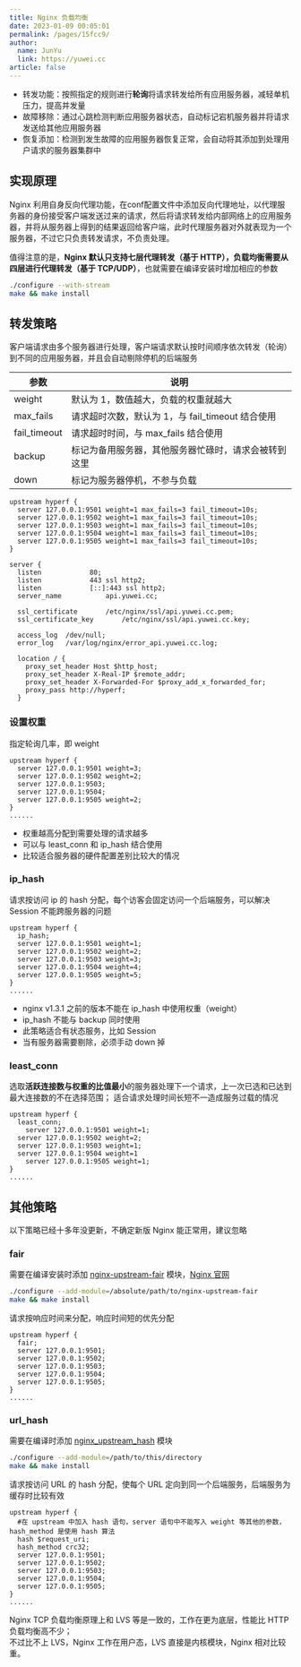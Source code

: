 ```yaml
---
title: Nginx 负载均衡
date: 2023-01-09 00:05:01
permalink: /pages/15fcc9/
author: 
  name: JunYu
  link: https://yuwei.cc
article: false
---
```

- 转发功能：按照指定的规则进行**轮询**将请求转发给所有应用服务器，减轻单机压力，提高并发量
- 故障移除：通过心跳检测判断应用服务器状态，自动标记宕机服务器并将请求发送给其他应用服务器
- 恢复添加：检测到发生故障的应用服务器恢复正常，会自动将其添加到处理用户请求的服务器集群中
## 实现原理
Nginx 利用自身反向代理功能，在conf配置文件中添加反向代理地址，以代理服务器的身份接受客户端发送过来的请求，然后将请求转发给内部网络上的应用服务器，并将从服务器上得到的结果返回给客户端，此时代理服务器对外就表现为一个服务器，不过它只负责转发请求，不负责处理。

值得注意的是，**Nginx 默认只支持七层代理转发（基于 HTTP），负载均衡需要从四层进行代理转发（基于 TCP/UDP）**，也就需要在编译安装时增加相应的参数
```bash
./configure --with-stream
make && make install
```
## 转发策略
客户端请求由多个服务器进行处理，客户端请求默认按时间顺序依次转发（轮询）到不同的应用服务器，并且会自动剔除停机的后端服务

| 参数 | 说明 |
| --- | --- |
| weight | 默认为 1，数值越大，负载的权重就越大 |
| max_fails | 请求超时次数，默认为 1，与 fail_timeout 结合使用 |
| fail_timeout | 请求超时时间，与 max_fails 结合使用 |
| backup | 标记为备用服务器，其他服务器忙碌时，请求会被转到这里 |
| down | 标记为服务器停机，不参与负载 |

```nginx
upstream hyperf {
  server 127.0.0.1:9501 weight=1 max_fails=3 fail_timeout=10s;
  server 127.0.0.1:9502 weight=1 max_fails=3 fail_timeout=10s;
  server 127.0.0.1:9503 weight=1 max_fails=3 fail_timeout=10s;
  server 127.0.0.1:9504 weight=1 max_fails=3 fail_timeout=10s;
  server 127.0.0.1:9505 weight=1 max_fails=3 fail_timeout=10s;
}

server {
  listen			80;
  listen			443 ssl http2;
  listen			[::]:443 ssl http2;
  server_name			api.yuwei.cc;

  ssl_certificate		/etc/nginx/ssl/api.yuwei.cc.pem;
  ssl_certificate_key		/etc/nginx/ssl/api.yuwei.cc.key;

  access_log  /dev/null;
  error_log   /var/log/nginx/error_api.yuwei.cc.log;

  location / {
    proxy_set_header Host $http_host;
    proxy_set_header X-Real-IP $remote_addr;
    proxy_set_header X-Forwarded-For $proxy_add_x_forwarded_for;
    proxy_pass http://hyperf;
  }
```
### 设置权重
指定轮询几率，即 weight
```nginx
upstream hyperf {
  server 127.0.0.1:9501 weight=3;
  server 127.0.0.1:9502 weight=2;
  server 127.0.0.1:9503;
  server 127.0.0.1:9504;
  server 127.0.0.1:9505 weight=2;
}
......
```
- 权重越高分配到需要处理的请求越多
- 可以与 least_conn 和 ip_hash 结合使用
- 比较适合服务器的硬件配置差别比较大的情况
### ip_hash
请求按访问 ip 的 hash 分配，每个访客会固定访问一个后端服务，可以解决 Session 不能跨服务器的问题
```nginx
upstream hyperf {
  ip_hash;
  server 127.0.0.1:9501 weight=1;
  server 127.0.0.1:9502 weight=2;
  server 127.0.0.1:9503 weight=3;
  server 127.0.0.1:9504 weight=4;
  server 127.0.0.1:9505 weight=5;
}
......
```
- nginx v1.3.1 之前的版本不能在 ip_hash 中使用权重（weight）
- ip_hash 不能与 backup 同时使用
- 此策略适合有状态服务，比如 Session
- 当有服务器需要剔除，必须手动 down 掉
### least_conn
选取**活跃连接数与权重的比值最小**的服务器处理下一个请求，上一次已选和已达到最大连接数的不在选择范围； 适合请求处理时间长短不一造成服务过载的情况
```nginx
upstream hyperf {
  least_conn;
    server 127.0.0.1:9501 weight=1;
  server 127.0.0.1:9502 weight=2;
  server 127.0.0.1:9503 weight=1;
  server 127.0.0.1:9504 weight=1
    server 127.0.0.1:9505 weight=1;
}
......
```
## 其他策略
以下策略已经十多年没更新，不确定新版 Nginx 能正常用，建议忽略
### fair
需要在编译安装时添加 [nginx-upstream-fair](https://github.com/gnosek/nginx-upstream-fair) 模块，[Nginx 官网](https://www.nginx.com/resources/wiki/modules/fair_balancer/)
```bash
./configure --add-module=/absolute/path/to/nginx-upstream-fair
make && make install
```
请求按响应时间来分配，响应时间短的优先分配
```nginx
upstream hyperf {
  fair;
  server 127.0.0.1:9501;
  server 127.0.0.1:9502;
  server 127.0.0.1:9503;
  server 127.0.0.1:9504;
  server 127.0.0.1:9505;
}
......
```
### url_hash
需要在编译时添加 [nginx_upstream_hash](https://github.com/evanmiller/nginx_upstream_hash) 模块
```bash
./configure --add-module=/path/to/this/directory
make && make install
```
请求按访问 URL 的 hash 分配，使每个 URL 定向到同一个后端服务，后端服务为缓存时比较有效
```nginx
upstream hyperf {
  #在 upstream 中加入 hash 语句，server 语句中不能写入 weight 等其他的参数，hash_method 是使用 hash 算法
  hash $request_uri;
  hash_method crc32;
  server 127.0.0.1:9501;
  server 127.0.0.1:9502;
  server 127.0.0.1:9503;
  server 127.0.0.1:9504;
  server 127.0.0.1:9505;
}
......
```
Nginx TCP 负载均衡原理上和 LVS 等是一致的，工作在更为底层，性能比 HTTP 负载均衡高不少；  
不过比不上 LVS，Nginx 工作在用户态，LVS 直接是内核模块，Nginx 相对比较重。